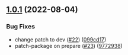 ## [1.0.1](https://github.com/bosonprotocol/chat-sdk/compare/v1.0.0...v1.0.1) (2022-08-04)


### Bug Fixes

* change patch to dev ([#22](https://github.com/bosonprotocol/chat-sdk/issues/22)) ([099cd17](https://github.com/bosonprotocol/chat-sdk/commit/099cd174bbd6450e1dff40037b48a5b6dc1110a8))
* patch-package on prepare ([#23](https://github.com/bosonprotocol/chat-sdk/issues/23)) ([9772938](https://github.com/bosonprotocol/chat-sdk/commit/9772938d0837cd2685390077350478714304ab24))
